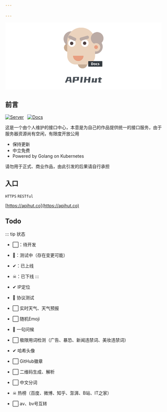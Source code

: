 ```yaml
---

---
```

![logo](./static/logo.png)

## 前言

<p>
<a href="https://drone.northes.co/apihut/server"><img src="https://drone.northes.co/api/badges/apihut/server/status.svg?ref=refs/heads/main" alt="Server" style="display: inline"></a>
&nbsp;
<a href="https://drone.northes.co/apihut/docs"><img src="https://drone.northes.co/api/badges/apihut/docs/status.svg?ref=refs/heads/main" alt="Docs" style="display: inline"></a>
</p>

这是一个由个人维护的接口中心，本意是为自己的作品提供统一的接口服务，由于服务器资源尚有空闲，有限度开放公用

- 保持更新
- 中立免费
- Powered by Golang on Kubernetes

请勿用于正式、商业作品，由此引发的后果请自行承担

## 入口

`HTTPS` `RESTful`

[https://apihut.co](https://apihut.co)

## Todo

::: tip 状态
- ⬜：待开发
- 👻：测试中（存在变更可能）
- ✔：已上线
- ☠：已下线
:::


- ✔ IP定位
- 👻 协议测试
- ⬜ 实时天气、天气预报
- ⬜ 随机Emoji
- 👻 一句问候
- ⬜ 极限用词检测（广告、暴恐、新闻违禁词、美妆违禁词）
- ✔ 哈希头像
- ⬜ GitHub徽章
- ⬜ 二维码生成、解析
- ⬜ 中文分词
- ☠ 热榜（百度、微博、知乎、澎湃、B站、IT之家）
- ⬜ av、bv号互转